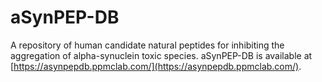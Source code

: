 # aSynPEP-DB

A repository of human candidate natural peptides for inhibiting the aggregation of alpha-synuclein toxic species. aSynPEP-DB is available at [https://asynpepdb.ppmclab.com/](https://asynpepdb.ppmclab.com/).
